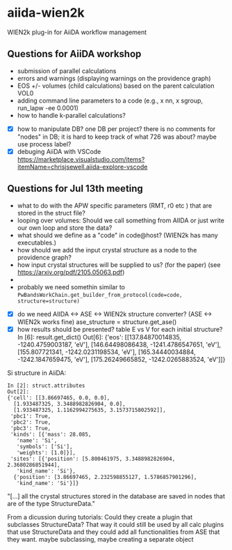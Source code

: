 # aiida-wien2k
WIEN2k plug-in for AiiDA workflow management

## Questions for AiiDA workshop
* submission of parallel calculations
* errors and warnings (displaying warnings on the providence graph)
* EOS +/- volumes (child calculations) based on the parent calculation VOL0
* adding command line parameters to a code (e.g., x nn, x sgroup, run_lapw -ee 0.0001)
* how to handle k-parallel calculations?
- [x] how to manipulate DB? one DB per project? there is no comments for "nodes" in DB; it is hard to keep track of what 726 was about? maybe use process label?
- [x] debuging AiiDA with VSCode https://marketplace.visualstudio.com/items?itemName=chrisjsewell.aiida-explore-vscode

## Questions for Jul 13th meeting
* what to do with the APW specific parameters (RMT, r0 etc ) that are stored in the struct file?
* looping over volumes: Should we call something from AIIDA or just write our own loop and store the data?
* what should we define as a "code" in code@host? (WIEN2k has many executables.)
* how should we add the input crystal structure as a node to the providence graph?
* how input crystal structures will be supplied to us? (for the paper) (see https://arxiv.org/pdf/2105.05063.pdf)
* 
* probably we need somethin similar to `PwBandsWorkChain.get_builder_from_protocol(code=code, structure=structure)`

- [x] do we need AIIDA <-> ASE <-> WIEN2k structure converter? (ASE <-> WIEN2k works fine) ase_structure = structure.get_ase()
- [x] how results should be presented? table E vs V for each initial structure?
In [6]: result.get_dict()
Out[6]:
{'eos': [[137.84870014835, -1240.4759003187, 'eV'],
  [146.64498086438, -1241.4786547651, 'eV'],
  [155.807721341, -1242.0231198534, 'eV'],
  [165.34440034884, -1242.1847659475, 'eV'],
  [175.26249665852, -1242.0265883524, 'eV']]}

Si structure in AiiDA:
```
In [2]: struct.attributes
Out[2]: 
{'cell': [[3.86697465, 0.0, 0.0],
  [1.933487325, 3.3488982826904, 0.0],
  [1.933487325, 1.1162994275635, 3.1573715802592]],
 'pbc1': True,
 'pbc2': True,
 'pbc3': True,
 'kinds': [{'mass': 28.085,
   'name': 'Si',
   'symbols': ['Si'],
   'weights': [1.0]}],
 'sites': [{'position': [5.800461975, 3.3488982826904, 2.3680286851944],
   'kind_name': 'Si'},
  {'position': [3.86697465, 2.232598855127, 1.5786857901296],
   'kind_name': 'Si'}]}
```

"[...] all the crystal structures stored in the database are saved in nodes that are of the type StructureData."

From a dicussion during tutorials: Could they create a plugin that subclasses StructureData? That way it could still be used by all calc plugins that use StructureData and they could add all functionalities from ASE that they want. maybe subclassing, maybe creating a separate object
